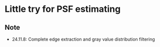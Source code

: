 # Little try for PSF estimating

## Note
* 24.11.8: Complete edge extraction and gray value distribution filtering